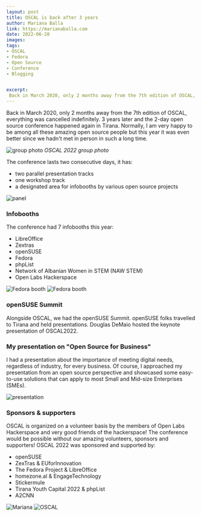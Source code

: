 ```yaml
---
layout: post
title: OSCAL is back after 3 years
author: Mariana Balla
link: https://marianaballa.com
date: 2022-06-28
images: 
tags:
- OSCAL
- Fedora
- Open Source
- Conference
- Blogging


excerpt:
 Back in March 2020, only 2 months away from the 7th edition of OSCAL, everything was cancelled indefinitely. 3 years later and the 2-day open source conference happened again in Tirana.[…]
---
```


Back in March 2020, only 2 months away from the 7th edition of OSCAL, everything was cancelled indefinitely. 3 years later and the 2-day open source conference happened again in Tirana.  Normally, I am very happy to be among all these amazing open source people but this year it was even better since we hadn't met in person in such a long time. 

![group photo](/assets/img/Group_photo_OSCAL_2022.jpg)
<i>OSCAL 2022 group photo</i>

The conference lasts two consecutive days, it has: 
* two parallel presentation tracks
* one workshop track  
* a designated area for infobooths by various open source projects


![panel](/assets/img/Panel_discussion_OSCAL_2022.jpg)


### Infobooths
The conference had 7 infobooths this year:

- LibreOffice 
- Zextras 
- openSUSE 
- Fedora 
- phpList 
- Network of Albanian Women in STEM (NAW STEM) 
- Open Labs Hackerspace

![Fedora booth](/assets/img/Fedora_booth_people_OSCAL_2022.jpg)
![Fedora booth](/assets/img/Fedora_booth_OSCAL_2022.jpg)


### openSUSE Summit 
Alongside OSCAL, we had the openSUSE Summit. openSUSE folks travelled to Tirana and held presentations. Douglas DeMaio hosted the keynote presentation of OSCAL2022. 

### My presentation on "Open Source for Business" 
I had a presentation about the importance of meeting digital needs, regardless of industry, for every business. Of course, I approached my presentation from an open source perspective and showcased some easy-to-use solutions that can apply to most Small and Mid-size Enterprises (SMEs). 

![presentation](/assets/img/Mariana_Balla_0SCAL_2022_presentation.jpg)

### Sponsors & supporters
OSCAL is organized on a volunteer basis by the members of Open Labs Hackerspace and very good friends of the hackerspace! The conference would be possible without our amazing volunteers, sponsors and supporters! OSCAL 2022 was sponsored and supported by: 
* openSUSE
* ZexTras & EUforInnovation
* The Fedora Project & LibreOffice
* homezone.al & EngageTechnology
* Stickermule
* Tirana Youth Capital 2022 & phpList
* A2CNN

![Mariana](/assets/img/Mariana_Balla_OSCAL_2022.jpg)
![OSCAL](/assets/img/OSCAL_2022_group_photo_day2.jpg)



